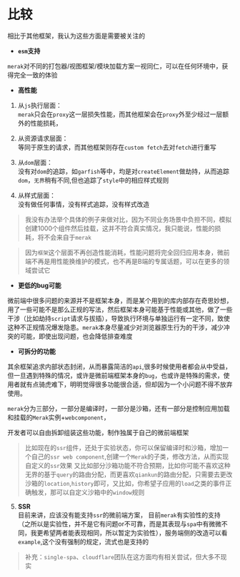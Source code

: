 # 比较

相比于其他框架，我认为这些方面是需要被关注的

- **`esm`支持**  

`merak`对不同的打包器/视图框架/模块加载方案一视同仁，可以在任何环境中，获得完全一致的体验


- **高性能**  

1. 从`js`执行层面：   
`merak`只会在`proxy`这一层损失性能，而其他框架会在`proxy`外至少经过一层额外的性能损耗，

2. 从资源请求层面：  
等同于原生的请求，而其他框架则存在`custom fetch`去对`fetch`进行重写

3. 从`dom`层面：  
没有对`dom`的追踪，如`garfish`等中，均是对`createElement`做劫持，从而追踪`dom`，`无界`稍有不同,但也追踪了`style`中的相应样式规则

4. 从样式层面：  
没有做任何事情，没有样式追踪，没有样式改造

> 我没有办法举个具体的例子来做对比，因为不同业务场景中负担不同，模拟创建1000个组件然后挂载，这并不符合真实情况，我只能说，性能的损耗，将不会来自于`merak`

> 因为`框架`这个层面不再创造性能消耗，性能问题将完全回归应用本身，微前端不再是用性能换维护的模式，也不再是B端的专属话题，可以在更多的领域尝试它

- **更低的bug可能**  

微前端中很多问题的来源并不是框架本身，而是某个用到的库内部存在奇思妙想，用了一些可能不是那么正规的写法，然后框架本身可能基于性能或其他，做了一些干涉（比如劫持`script`请求与拔插），导致执行环境与单独运行有一定不同，致使这种不正规情况爆发隐患。`merak`本身尽量减少对浏览器原生行为的干涉，减少冲突的可能，即使出现问题，也会降低排查难度

- **可拆分的功能**  

其余框架追求内部状态封闭，从而暴露简洁的`api`,很多时候使用者都会从中受益，但一旦遇到特殊的情况，或许是微前端框架本身的`bug`，也或许是特殊的需求，使用者就有点骑虎难下，明明觉得很多功能很合适，但却因为一个小问题不得不放弃使用。

`merak`分为三部分，一部分是编译时，一部分是沙箱，还有一部分是控制应用加载和挂载的`Merak`实例+`webcomponent`，

开发者可以自由拆卸组装这些功能，制作独属于自己的微前端框架

> 比如现在的`ssr`组件，还处于实验状态，你可以保留编译时和沙箱，增加一个自己的`ssr web component`,创建一个`Merak`的子类，修改方法，从而实现自定义的`ssr`效果
> 又比如部分沙箱功能不符合预期，比如你可能不喜欢这种无界的基于`query`的路由分配，而更喜欢`qiankun`的路由分配，只需要去更改沙箱的`location`,`history`即可，又比如，你希望子应用的`load`之类的事件正确触发，那可以自定义沙箱中的`window`规则

5. **SSR**  
目前来讲，应该没有能支持`ssr`的微前端方案，
目前`merak`有实验性的支持（之所以是实验性，并不是它有问题or不可靠，而是其表现与`spa`中有微微不同，我更希望两者能表现相同，所以暂定为实验性），服务端侧的改造可以看`example`,这个没有强制的规定，流式也是支持的

> 补充：`single-spa`、`cloudflare`团队在这方面均有相关尝试，但大多不现实

